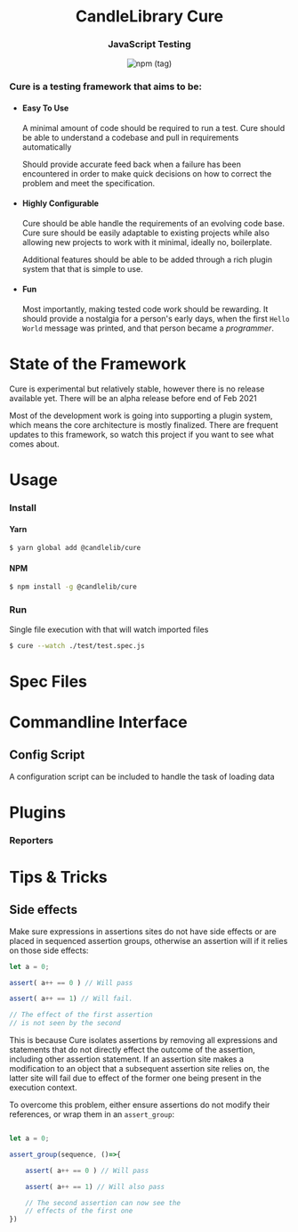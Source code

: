 <h1 align=center>CandleLibrary Cure</h1>

<h3 align=center>JavaScript Testing</h3>

<p align=center> <img alt="npm (tag)" src="https://img.shields.io/npm/v/@candlelib/cure?style=for-the-badge&logo=appveyor"> </p>

### Cure is a testing framework that aims to be:

- #### Easy To Use
    A minimal amount of code should be required to run a test. Cure should be able to understand a codebase and pull in requirements automatically
    
    Should provide accurate feed back when a failure has been encountered in order to make quick decisions on how to correct the problem and meet the specification.

- #### Highly Configurable
    Cure should be able handle the requirements of  an evolving code base. Cure sure should be easily adaptable to existing projects while
    also allowing new projects to work with it minimal, ideally no, boilerplate.  

    Additional features should be able to be added through a rich plugin system that that is simple to use.

- #### Fun 
    Most importantly, making tested code work should be rewarding. It should provide a nostalgia
for a person's early days, when the first `Hello World` message was printed, and that person became a *programmer*. 



# State of the Framework

Cure is experimental but relatively stable, however there is no release available yet. There will be an alpha release before end
of Feb 2021

Most of the development work is going into supporting a plugin system, which means the core architecture is mostly finalized. 
There are frequent updates to this framework, so watch this project if you want to see what comes about.

# Usage

### Install

#### Yarn
```bash
$ yarn global add @candlelib/cure
```
#### NPM
```bash
$ npm install -g @candlelib/cure
```


### Run 

Single file execution with that will watch imported files

```bash
$ cure --watch ./test/test.spec.js
```
# Spec Files

# Commandline Interface

## Config Script

A configuration script can be included to handle the task of loading  data

# Plugins

### Reporters
### 


# Tips & Tricks

## Side effects

Make sure expressions in assertions sites do not have side effects or are placed in 
sequenced assertion groups, otherwise an assertion will if it relies on those side 
effects:

```Typescript
let a = 0;

assert( a++ == 0 ) // Will pass

assert( a++ == 1) // Will fail. 

// The effect of the first assertion 
// is not seen by the second
```

This is because Cure isolates assertions by removing all expressions and statements
that do not directly effect the outcome of the assertion, including other assertion
statement. If an assertion site makes a modification to an object that a subsequent 
assertion site relies on, the latter site will fail due to effect of the former one 
being present in the execution context. 


To overcome this problem, either ensure assertions do not modify their references, or
wrap them in an `assert_group`:

```Typescript

let a = 0;

assert_group(sequence, ()=>{

    assert( a++ == 0 ) // Will pass

    assert( a++ == 1) // Will also pass

    // The second assertion can now see the 
    // effects of the first one
})

```
